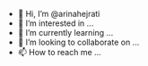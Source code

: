 - 👋 Hi, I’m @arinahejrati
- 👀 I’m interested in ...
- 🌱 I’m currently learning ...
- 💞️ I’m looking to collaborate on ...
- 📫 How to reach me ...

<!---
arinahejrati/arinahejrati is a ✨ special ✨ repository because its `README.md` (this file) appears on your GitHub profile.
You can click the Preview link to take a look at your changes.
--->
